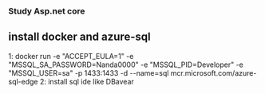 ### Study Asp.net core
## install docker and azure-sql
1: docker run -e "ACCEPT_EULA=1" -e "MSSQL_SA_PASSWORD=Nanda0000" -e "MSSQL_PID=Developer" -e "MSSQL_USER=sa" -p 1433:1433 -d --name=sql mcr.microsoft.com/azure-sql-edge
2: install sql ide like DBavear

